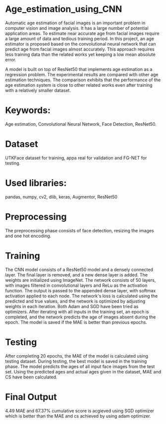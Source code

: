 # Age_estimation_using_CNN
Automatic age estimation of facial images is an important problem in computer vision and image analysis. It has a large number of potential application areas. To estimate near accurate age from facial images require a large amount of data and tedious training period. In this project, an age estimator is proposed based on the convolutional neural network that can predict age from facial images almost accurately. This approach requires less training data than the related works yet keeping a low mean absolute error.

A model is built on top of ResNet50 that implements age estimation as a regression problem. The experimental results are compared with other age estimation techniques. The comparison exhibits that the performance of the age estimation system is close to other related works even after training with a relatively smaller dataset.
# Keywords: 
Age estimation, Convolutional Neural Network, Face Detection, ResNet50.
# Dataset
UTKFace dataset for training, appa real for validation and FG-NET for testing.
# Used libraries: 
pandas, numpy, cv2, dlib, keras, Augmentor, ResNet50
# Preprocessing
The preprocessing phase consists of face detection, resizing the images and one hot encoding.
# Training
The CNN model consists of a ResNet50 model and a densely connected layer. The final layer is removed, and a new dense layer is added. The weights are initialized using ImageNet. The network consists of 50 layers, with images filtered in convolutional layers and ReLu as the activation function. The output is passed to the appended dense layer, with softmax activation applied to each node. The network's loss is calculated using the predicted and true values, and the network is optimized by adjusting weights in each iteration. Both Adam and SGD have been tried as optimizers. After iterating with all inputs in the training set, an epoch is completed, and the network predicts the age of images absent during the epoch. The model is saved if the MAE is better than previous epochs.
# Testing
After completing 20 epochs, the MAE of the model is calculated using testing dataset. During testing, the best model is saved in the training phase. The model predicts the ages of all input face images from the test set. Using the predicted ages and actual ages given in the dataset, MAE and CS have been calculated.
# Final Output
4.49 MAE and 67.37% cumulative score is acgieved using SGD optimizer which is better than the MAE and cs achieved by using adam optimizer.
